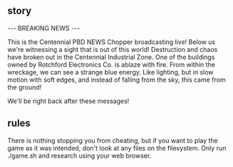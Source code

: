 ## story

--- BREAKING NEWS ---

This is the Centennial PBD NEWS Chopper broadcasting live! Below us we're witnessing a sight that is out of this world! Destruction and chaos have broken out in the Centennial Industrial Zone. One of the buildings owned by Rotchford Electronics Co. is ablaze with fire. From within the wreckage, we can see a strange blue energy. Like lighting, but in slow motion with soft edges, and instead of falling from the sky, this came from the ground!

We'll be right back after these messages!


## rules

There is nothing stopping you from cheating, but if you want to play the game as it was intended, don't look at any files on the filesystem. Only run ./game.sh and research using your web browser.
